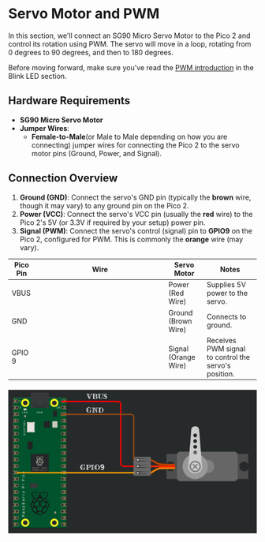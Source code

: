 # Servo Motor and PWM

In this section, we'll connect an SG90 Micro Servo Motor to the Pico 2 and control its rotation using PWM. The servo will move in a loop, rotating from 0 degrees to 90 degrees, and then to 180 degrees.

Before moving forward, make sure you've read the [PWM introduction](../core-concepts/pwm/index.md) in the Blink LED section.

## Hardware Requirements
- **SG90 Micro Servo Motor**
- **Jumper Wires**:
  - **Female-to-Male**(or Male to Male depending on how you are connecting) jumper wires for connecting the Pico 2 to the servo motor pins (Ground, Power, and Signal).

## Connection Overview
1. **Ground (GND)**: Connect the servo's GND pin (typically the **brown** wire, though it may vary) to any ground pin on the Pico 2.
2. **Power (VCC)**: Connect the servo's VCC pin (usually the **red** wire) to the Pico 2's 5V (or 3.3V if required by your setup) power pin.
3. **Signal (PWM)**: Connect the servo's control (signal) pin to **GPIO9** on the Pico 2, configured for PWM. This is commonly the **orange** wire (may vary).

<table style="margin-bottom:20px">
  <thead>
    <tr>
      <th>Pico Pin</th>
      <th style="width: 250px; margin: 0 auto;">Wire</th>
      <th>Servo Motor</th>
      <th>Notes</th>
    </tr>
  </thead>
  <tbody>
    <tr>
      <td>VBUS</td>
      <td style="text-align: center; vertical-align: middle; padding: 0;">
        <div class="wire red" style="width: 200px; margin: 0 auto;">
          <div class="male-left"></div>
          <div class="male-right"></div>
        </div>
      </td>
      <td>Power (Red Wire)</td>
      <td>Supplies 5V power to the servo.</td>
    </tr>
    <tr>
      <td>GND</td>
      <td style="text-align: center; vertical-align: middle; padding: 0;">
        <div class="wire brown" style="width: 200px; margin: 0 auto;">
          <div class="male-left"></div>
          <div class="male-right"></div>
        </div>
      </td>
      <td>Ground (Brown Wire)</td>
      <td>Connects to ground.</td>
    </tr>
    <tr>
      <td>GPIO 9</td>
      <td style="text-align: center; vertical-align: middle; padding: 0;">
        <div class="wire orange" style="width: 200px; margin: 0 auto;">
          <div class="male-left"></div>
          <div class="male-right"></div>
        </div>
      </td>
      <td>Signal (Orange Wire)</td>
      <td>Receives PWM signal to control the servo's position.</td>
    </tr>
  </tbody>
</table>

<img style="display: block; margin: auto;" alt="pico2" src="./images/pico-servo-circuit.png"/>

